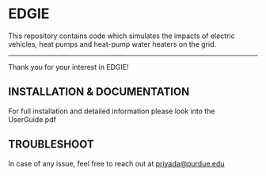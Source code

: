 # EDGIE
This repository contains code which simulates the impacts of electric vehicles, heat pumps and heat-pump water heaters on the grid.

--------------------------------------------------------

Thank you for your interest in EDGIE!

INSTALLATION & DOCUMENTATION
------------

For full installation and detailed information please look into the UserGuide.pdf


TROUBLESHOOT
------------

In case of any issue, feel free to reach out at priyada@purdue.edu
